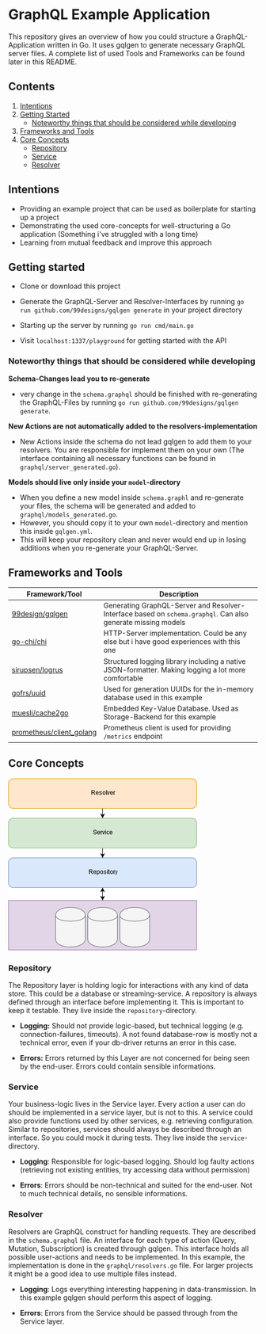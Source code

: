# GraphQL Example Application
This repository gives an overview of how you could structure a GraphQL-Application written in Go. It uses gqlgen to generate necessary GraphQL server files. A complete list of used Tools and Frameworks can be found later in this README.

## Contents
1. [Intentions](#intentions)
2. [Getting Started](#getting-started)
    * [Noteworthy things that should be considered while developing](#noteworthy-things-that-should-be-considered-while-developing)
3. [Frameworks and Tools](#frameworks-and-tools)
4. [Core Concepts](#core-concepts)
    * [Repository](#repository)
    * [Service](#service)
    * [Resolver](#resolver)

## Intentions
* Providing an example project that can be used as boilerplate for starting up a project
* Demonstrating the used core-concepts for well-structuring a Go application (Something i've struggled with a long time) 
* Learning from mutual feedback and improve this approach

## Getting started
* Clone or download this project

* Generate the GraphQL-Server and Resolver-Interfaces by running `go run github.com/99designs/gqlgen generate` in your project directory

* Starting up the server by running `go run cmd/main.go`

* Visit `localhost:1337/playground` for getting started with the API

### Noteworthy things that should be considered while developing
**Schema-Changes lead you to re-generate**
* very change in the `schema.graphql` should be finished with re-generating the GraphQL-Files by running `go run github.com/99designs/gqlgen generate`.

**New Actions are not automatically added to the resolvers-implementation**
* New Actions inside the schema do not lead gqlgen to add them to your resolvers. You are responsible for implement them on your own (The interface containing all necessary functions can be found in `graphql/server_generated.go`).

**Models should live only inside your `model`-directory**
* When you define a new model inside `schema.graphl` and re-generate your files, the schema will be generated and added to `graphql/models_generated.go`.
* However, you should copy it to your own `model`-directory and mention this inside `gqlgen.yml`.
* This will keep your repository clean and never would end up in losing additions when you re-generate your GraphQL-Server.

## Frameworks and Tools
|Framework/Tool|Description|
|---|---|
|[99design/gqlgen](https://github.com/99designs/gqlgen)|Generating GraphQL-Server and Resolver-Interface based on `schema.graphql`. Can also generate missing models|
|[go-chi/chi](https://github.com/go-chi/chi)|HTTP-Server implementation. Could be any else but i have good experiences with this one|
|[sirupsen/logrus](https://github.com/sirupsen/logrus)|Structured logging library including a native JSON-formatter. Making logging a lot more comfortable|
|[gofrs/uuid](https://github.com/gofrs/uuid)|Used for generation UUIDs for the in-memory database used in this example|
|[muesli/cache2go](https://github.com/muesli/cache2go)|Embedded Key-Value Database. Used as Storage-Backend for this example|
|[prometheus/client_golang](https://github.com/prometheus/client_golang)|Prometheus client is used for providing `/metrics` endpoint|
## Core Concepts
![architectorial overview](graphql-example-architecture.png "architectorial overview")

### Repository
The Repository layer is holding logic for interactions with any kind of data store.
This could be a database or streaming-service.
A repository is always defined through an interface before implementing it.
This is important to keep it testable.
They live inside the `repository`-directory.

* **Logging:** Should not provide logic-based, but technical logging (e.g. connection-failures, timeouts). A not found database-row is mostly not a technical error, even if your db-driver returns an error in this case.

* **Errors:** Errors returned by this Layer are not concerned for being seen by the end-user. Errors could contain sensible informations.

### Service
Your business-logic lives in the Service layer.
Every action a user can do should be implemented in a service layer, but is not to this.
A service could also provide functions used by other services, e.g. retrieving configuration.
Similar to repositories, services should always be described through an interface.
So you could mock it during tests.
They live inside the `service`-directory.

* **Logging**: Responsible for logic-based logging. Should log faulty actions (retrieving not existing entities, try accessing data without permission)

* **Errors**: Errors should be non-technical and suited for the end-user. Not to much technical details, no sensible informations.

### Resolver
Resolvers are GraphQL construct for handling requests.
They are described in the `schema.graphql` file.
An interface for each type of action (Query, Mutation, Subscription) is created through gqlgen.
This interface holds all possible user-actions and needs to be implemented.
In this example, the implementation is done in the `graphql/resolvers.go` file.
For larger projects it might be a good idea to use multiple files instead.

* **Logging**: Logs everything interesting happening in data-transmission. In this example gqlgen should perform this aspect of logging.

* **Errors**: Errors from the Service should be passed through from the Service layer.